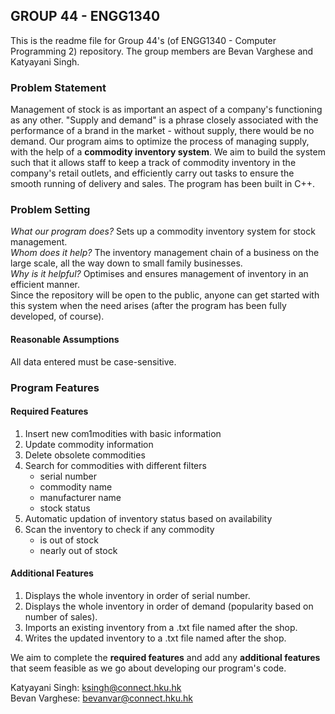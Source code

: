 ## GROUP 44 - ENGG1340
This is the readme file for Group 44's (of ENGG1340 - Computer Programming 2) repository. The group members are Bevan Varghese and Katyayani Singh.

### Problem Statement 
Management of stock is as important an aspect of a company's functioning as any other. "Supply and demand" is a phrase closely associated with the performance of a brand in the market - without supply, there would be no demand. Our program aims to optimize the process of managing supply, with the help of a **commodity inventory system**. We aim to build the system such that it allows staff to keep a track of commodity inventory in the company's retail outlets, and efficiently carry out tasks to ensure the smooth running of delivery and sales. 
The program has been built in C++.

### Problem Setting
_What our program does?_ Sets up a commodity inventory system for stock management.  
_Whom does it help?_ The inventory management chain of a business on the large scale, all the way down to small family businesses.  
_Why is it helpful?_ Optimises and ensures management of inventory in an efficient manner.  
Since the repository will be open to the public, anyone can get started with this system when the need arises (after the program has been fully developed, of course).
#### Reasonable Assumptions
All data entered must be case-sensitive.


### Program Features
#### Required Features
1) Insert new com1modities with basic information  
2) Update commodity information  
3) Delete obsolete commodities  
4) Search for commodities with different filters
   - serial number
   - commodity name
   - manufacturer name
   - stock status
5) Automatic updation of inventory status based on availability  
6) Scan the inventory to check if any commodity 
   - is out of stock
   - nearly out of stock
#### Additional Features 
1) Displays the whole inventory in order of serial number.
2) Displays the whole inventory in order of demand (popularity based on number of sales). 
3) Imports an existing inventory from a .txt file named after the shop.
4) Writes the updated inventory to a .txt file named after the shop.



We aim to complete the **required features** and add any **additional features** that seem feasible as we go about developing our program's code. 

Katyayani Singh: ksingh@connect.hku.hk  
Bevan Varghese: bevanvar@connect.hku.hk
